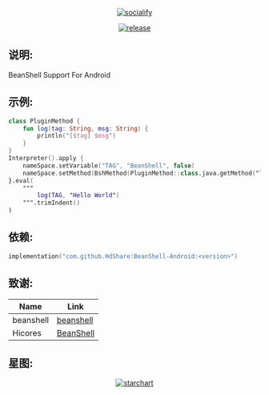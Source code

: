 <p align="center">
    <a href="https://github.com/HdShare/BeanShell-Android">
        <img src="https://socialify.git.ci/HdShare/BeanShell-Android/image?description=1&font=Rokkitt&language=1&name=1&owner=1&theme=Auto" alt="socialify"/>
    </a>
</p>

<p align="center">
    <a href="https://jitpack.io/#HdShare/BeanShell-Android">
        <img src="https://img.shields.io/jitpack/version/com.github.HdShare/BeanShell-Android?style=flat-square&label=JitPack&labelColor=28c445&color=c8c8c8" alt="release">
    </a>
</p>

## 说明:

BeanShell Support For Android

## 示例:

```kotlin
class PluginMethod {
    fun log(tag: String, msg: String) {
        println("[$tag] $msg")
    }
}
Interpreter().apply {
    nameSpace.setVariable("TAG", "BeanShell", false)
    nameSpace.setMethod(BshMethod(PluginMethod::class.java.getMethod("log", String::class.java, String::class.java), PluginMethod()))
}.eval(
    """
        log(TAG, "Hello World")
    """.trimIndent()
)
```

## 依赖:

```kotlin
implementation("com.github.HdShare:BeanShell-Android:<version>")
```

## 致谢:

| Name      | Link                                                |
|-----------|-----------------------------------------------------|
| beanshell | [beanshell](https://github.com/beanshell/beanshell) |
| Hicores   | [BeanShell](https://github.com/Hicores/BeanShell)   |

## 星图:

<p align="center">
    <a href="https://github.com/HdShare/BeanShell-Android">
        <img src="https://starchart.cc/HdShare/BeanShell-Android.svg?background=%23FFFFFF&axis=%23333333&line=%2328c445" alt="starchart">
    </a>
</p>